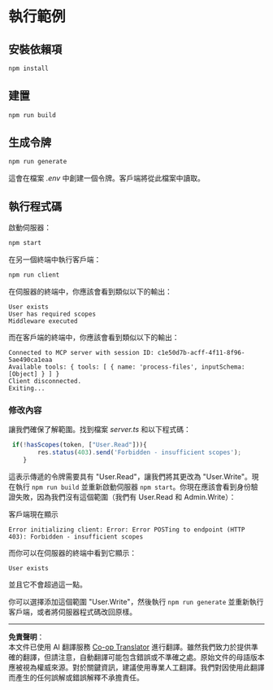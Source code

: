 <!--
CO_OP_TRANSLATOR_METADATA:
{
  "original_hash": "3880d89fa60abc699e1a17a82ae514ef",
  "translation_date": "2025-10-07T01:20:53+00:00",
  "source_file": "03-GettingStarted/11-simple-auth/solution/typescript/README.md",
  "language_code": "mo"
}
-->
# 執行範例

## 安裝依賴項

```sh
npm install
```

## 建置

```sh
npm run build
```

## 生成令牌

```sh
npm run generate
```

這會在檔案 *.env* 中創建一個令牌。客戶端將從此檔案中讀取。

## 執行程式碼

啟動伺服器：

```sh
npm start
```

在另一個終端中執行客戶端：

```sh
npm run client
```

在伺服器的終端中，你應該會看到類似以下的輸出：

```text
User exists
User has required scopes
Middleware executed
```

而在客戶端的終端中，你應該會看到類似以下的輸出：

```text
Connected to MCP server with session ID: c1e50d7b-acff-4f11-8f96-5ae490ca1eaa
Available tools: { tools: [ { name: 'process-files', inputSchema: [Object] } ] }
Client disconnected.
Exiting...
```

### 修改內容

讓我們確保了解範圍。找到檔案 *server.ts* 和以下程式碼：

```typescript
 if(!hasScopes(token, ["User.Read"])){
        res.status(403).send('Forbidden - insufficient scopes');
    }
```

這表示傳遞的令牌需要具有 "User.Read"，讓我們將其更改為 "User.Write"。現在執行 `npm run build` 並重新啟動伺服器 `npm start`。你現在應該會看到身份驗證失敗，因為我們沒有這個範圍（我們有 User.Read 和 Admin.Write）：

客戶端現在顯示

```text
Error initializing client: Error: Error POSTing to endpoint (HTTP 403): Forbidden - insufficient scopes
```

而你可以在伺服器的終端中看到它顯示：

```text
User exists
```

並且它不會超過這一點。

你可以選擇添加這個範圍 "User.Write"，然後執行 `npm run generate` 並重新執行客戶端，或者將伺服器程式碼改回原樣。

---

**免責聲明**：  
本文件已使用 AI 翻譯服務 [Co-op Translator](https://github.com/Azure/co-op-translator) 進行翻譯。雖然我們致力於提供準確的翻譯，但請注意，自動翻譯可能包含錯誤或不準確之處。原始文件的母語版本應被視為權威來源。對於關鍵資訊，建議使用專業人工翻譯。我們對因使用此翻譯而產生的任何誤解或錯誤解釋不承擔責任。